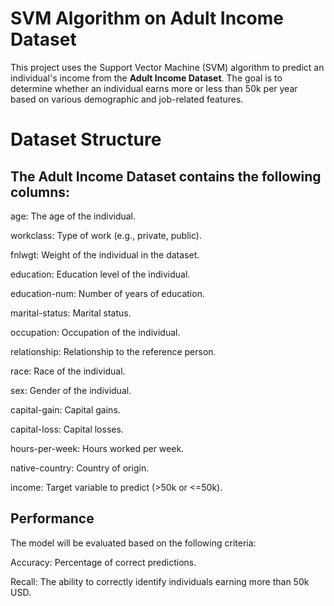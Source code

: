 # SVM Algorithm on Adult Income Dataset

This project uses the Support Vector Machine (SVM) algorithm to predict an individual's income from the **Adult Income Dataset**. The goal is to determine whether an individual earns more or less than 50k per year based on various demographic and job-related features.

# Dataset Structure

## The Adult Income Dataset contains the following columns:

age: The age of the individual.

workclass: Type of work (e.g., private, public).

fnlwgt: Weight of the individual in the dataset.

education: Education level of the individual.

education-num: Number of years of education.

marital-status: Marital status.

occupation: Occupation of the individual.

relationship: Relationship to the reference person.

race: Race of the individual.

sex: Gender of the individual.

capital-gain: Capital gains.

capital-loss: Capital losses.

hours-per-week: Hours worked per week.

native-country: Country of origin.

income: Target variable to predict (>50k or <=50k).

## Performance
The model will be evaluated based on the following criteria:

Accuracy: Percentage of correct predictions.

Recall: The ability to correctly identify individuals earning more than 50k USD.

